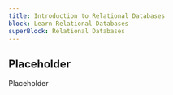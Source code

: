 ```yaml
---
title: Introduction to Relational Databases
block: Learn Relational Databases
superBlock: Relational Databases
---
```


## Placeholder

Placeholder
